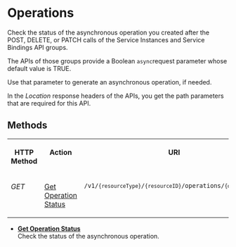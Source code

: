 <!-- loioabff3346c64e471cad7f5f0a11b65818 -->

# Operations



Check the status of the asynchronous operation you created after the POST, DELETE, or PATCH calls of the Service Instances and Service Bindings API groups.

The APIs of those groups provide a Boolean `async`request parameter whose default value is TRUE.

Use that parameter to generate an asynchronous operation, if needed.

In the *Location* response headers of the APIs, you get the path parameters that are required for this API.



<a name="loioabff3346c64e471cad7f5f0a11b65818__section_qyk_gmf_nlb"/>

## Methods


<table>
<tr>
<th valign="top">

HTTP Method



</th>
<th valign="top">

Action



</th>
<th valign="top">

URI



</th>
</tr>
<tr>
<td valign="top">

*GET*



</td>
<td valign="top">

[Get Operation Status](get-operation-status-3b330bb.md)



</td>
<td valign="top">

<code>/v1/<code>{resourceType}</code>/<code>{resourceID}</code>/operations/<code>{operationID}</code></code>



</td>
</tr>
</table>

-   **[Get Operation Status](get-operation-status-3b330bb.md "Check the status of the asynchronous operation.")**  
Check the status of the asynchronous operation.

